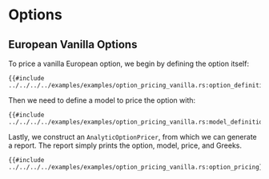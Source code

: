# Options

## European Vanilla Options

To price a vanilla European option, we begin by defining the option itself:

```rust,noplayground
{{#include ../../../../examples/examples/option_pricing_vanilla.rs:option_definition}}
```

Then we need to define a model to price the option with:

```rust,noplayground
{{#include ../../../../examples/examples/option_pricing_vanilla.rs:model_definitions}}
```

Lastly, we construct an `AnalyticOptionPricer`, from which we can generate a report.
The report simply prints the option, model, price, and Greeks.

```rust,noplayground
{{#include ../../../../examples/examples/option_pricing_vanilla.rs:option_pricing}}
```